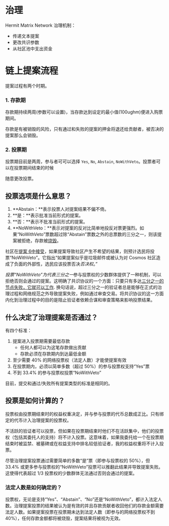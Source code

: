 # 治理

Hermit Matrix Network  治理机制：

- 传递文本提案
- 更改共识参数
- 从社区池中支出资金



# 链上提案流程

提案过程有两个时期。

### 1. 存款期

存款期持续两周(参数可以设置)，当存款达到设定的最小值(100ughm)便进入购票期间。

存款是有被销毁的风险，只有通过和失败的提案的押金将退还给贡献者，被否决的提案那么会销毁。

### 2. 投票期

投票期目前是两周，参与者可可以选择 `Yes`, `No`, `Abstain`, `NoWithVeto`。投票者可以在投票期间结束的时候

随意更改投票。





## 投票选项是什么意思？

1. **Abstain：**表示投票人对提案结果不偏不倚。
2. **是：**表示批准当前形式的提案。
3. **否：**表示不批准当前形式的提案。
4. **NoWithVeto：**表示对提案的反对比简单地投反对票更强烈。如果“NoWithVeto”票数超过除“Abstain”票数之外的总票数的三分之一，则该提案被拒绝，存款被[烧毁](https://hub.cosmos.network/main/governance/process.html#burned-deposits)。

社区在[提案 6中接受](https://ipfs.io/ipfs/QmRtR7qkeaZCpCzHDwHgJeJAZdTrbmHLxFDYXhw7RoF1pp)，如果提案导致社区产生不希望的结果，则预计选民将投票“NoWithVeto”。它指出“如果提案似乎是垃圾邮件或被认为对 Cosmos 社区造成了负面的外部性，选民应该投票否决*否决权*。”

*投票“NoWithVeto”为代表三分之一*参与投票权的少数群体提供了一种机制，可以拒绝否则会通过的提案。这明确了共识协议的一个方面：只要只有多达[三分之一的节点失败，它就可以工作](https://docs.tendermint.com/v0.35/introduction/what-is-tendermint.html). 换句话说，超过三分之一的验证者总是能够在正式的治理过程和网络规范之外导致提案失败，例如通过审查交易。将共识协议的这一方面内化到治理过程中的目的是阻止验证者依赖合谋和审查策略来影响投票结果。

## 什么决定了治理提案是否通过？

有四个标准：

1. 提案进入投票期需要最低存款 
   - 任何人都可以为这笔存款做出贡献
   - 存款必须在存款期内到达最低金额
2. 至少需要 40% 的网络投票权（法定人数）才能使提案有效
3. 在投票期内，必须以简单多数（超过 50%）的参与投票权支持“Yes”票
4. 不到 33.4% 的参与投票权投票“NoWithVeto”

目前，提交和通过/失败所有提案类型的标准是相同的。



## 投票是如何计算的？

投票权由投票期结束时的权益权重决定，并与参与投票的代币总数成正比。只有绑定的代币计入治理提案的投票权。

不活跃的验证者可以投票，但如果在投票期结束时他们不在活跃集中，他们的投票权（包括其委托人的支持）将不计入投票。这意味着，如果我委托给一个在投票期结束时被监禁、被墓碑或在权益支持中排名较低验证者，我的权益权重将不计入投票。

尽管治理提案投票通过需要简单的多数“是”票（即参与投票权的 50%），但 33.4% 或更多参与投票权的“NoWithVeto”投票可以推翻此结果并导致提案失败。这使得代表超过 1/3 投票权的少数群体无法通过否则会通过的提案。



### 法定人数是如何确定的？

投票权，无论是支持“Yes”、“Abstain”、“No”还是“NoWithVeto”，都计入法定人数。治理提案投票的结果被认为是有效的并且存款贡献者收回他们的存款金额需要法定人数。如果提案投票在投票期未达到法定人数（即参与的网络投票权不到 40%），任何存款金额都将被烧毁，提案结果将被视为无效。